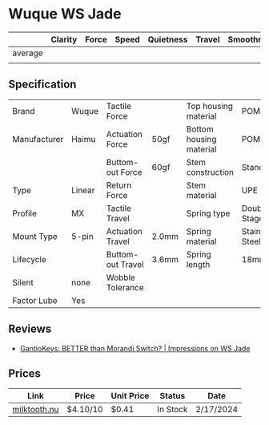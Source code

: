 # Wuque WS Jade

|         | Clarity | Force | Speed | Quietness | Travel | Smoothness | Stability | Crispness | Thockiness | Clackiness | Poppiness | RGB | Consistency | Overall |
| ------- | ------- | ----- | ----- | --------- | ------ | ---------- | --------- | --------- | ---------- | ---------- | --------- | --- | ----------- | ------- |
| average |         |       |       |           |        |            |           |           |            |            |           |     |             |         |
|         |         |       |       |           |        |            |           |           |            |            |           |     |             |         |

## Specification

|              |        |                   |       |                         |                |
| ------------ | ------ | ----------------- | ----- | ----------------------- | -------------- |
| Brand        | Wuque  | Tactile Force     |       | Top housing material    | POM            |
| Manufacturer | Haimu  | Actuation Force   | 50gf  | Bottom housing material | POM            |
|              |        | Buttom-out Force  | 60gf  | Stem construction       | Standard       |
| Type         | Linear | Return Force      |       | Stem material           | UPE            |
| Profile      | MX     | Tactile Travel    |       | Spring type             | Double Stage   |
| Mount Type   | 5-pin  | Actuation Travel  | 2.0mm | Spring material         | Stainess Steel |
| Lifecycle    |        | Buttom-out Travel | 3.6mm | Spring length           | 18mm           |
| Silent       | none   | Wobble Tolerance  |       |                         |                |
| Factor Lube  | Yes    |                   |       |                         |                |

## Reviews

- [GantioKeys: BETTER than Morandi Switch? | Impressions on WS Jade](https://www.youtube.com/watch?v=DcVLdNYeme0)

## Prices

| Link                                                           | Price    | Unit Price | Status   | Date      |
| -------------------------------------------------------------- | -------- | ---------- | -------- | --------- |
| [milktooth.nu](https://milktooth.nu/products/switches/ws-jade) | $4.10/10 | $0.41      | In Stock | 2/17/2024 |
